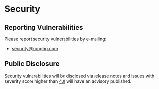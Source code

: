 # Security

## Reporting Vulnerabilities

Please report security vulnerabilities by e-mailing:

* [security@konghq.com](mailto:security@konghq.com)

## Public Disclosure

Security vulnerabilities will be disclosed via release notes and issues with severity score higher than [4.0](https://www.first.org/cvss/calculator/3.1) will have an advisory published.
